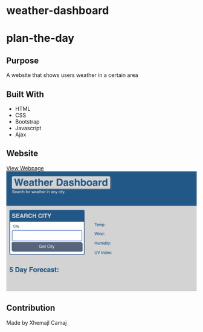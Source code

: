 # weather-dashboard

# plan-the-day

## Purpose
A website that shows users weather in a certain area

## Built With
* HTML
* CSS
* Bootstrap
* Javascript
* Ajax

## Website
[View Webpage](https://xcamaj.github.io/weather-dashboard/)
![Webpage Screenshot](./assets/images/screenshot.png)

## Contribution
Made by Xhemajl Camaj